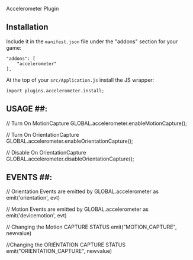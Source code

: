 Accelerometer Plugin


## Installation

Include it in the `manifest.json` file under the "addons" section for your game:

~~~
"addons": [
	"accelerometer"
],
~~~

At the top of your `src/Application.js` install the JS wrapper:

~~~
import plugins.accelerometer.install;
~~~

## USAGE ##:

// Turn On MotionCapture
GLOBAL.accelerometer.enableMotionCapture();

// Turn On OrientationCapture
GLOBAL.accelerometer.enableOrientationCapture();

// Disable On OrientationCapture
GLOBAL.accelerometer.disableOrientationCapture();


## EVENTS ##:
 // Orientation Events are emitted by GLOBAL.accelerometer as 
 emit('orientation', evt)

 // Motion Events are emitted by GLOBAL.accelerometer as 
 emit('devicemotion', evt)

// Changing the Motion CAPTURE STATUS
 emit("MOTION_CAPTURE", newvalue)

 //Changing the ORIENTATION CAPTURE STATUS
 emit("ORIENTATION_CAPTURE", newvalue)

